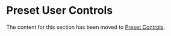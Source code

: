 # Preset User Controls

The content for this section has been moved to [Preset Controls](Preset%20Controls.md).